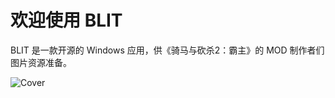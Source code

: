 # 欢迎使用 BLIT

BLIT 是一款开源的 Windows 应用，供《骑马与砍杀2：霸主》的 MOD 制作者们图片资源准备。

![Cover](/assets/images/cover.png)